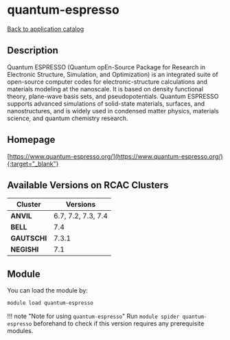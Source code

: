 # quantum-espresso

[Back to application catalog](../app_catalog.md)

## Description

Quantum ESPRESSO (Quantum opEn-Source Package for Research in Electronic Structure, Simulation, and Optimization) is an integrated suite of open-source computer codes for electronic-structure calculations and materials modeling at the nanoscale. It is based on density functional theory, plane-wave basis sets, and pseudopotentials. Quantum ESPRESSO supports advanced simulations of solid-state materials, surfaces, and nanostructures, and is widely used in condensed matter physics, materials science, and quantum chemistry research.

## Homepage

[https://www.quantum-espresso.org/](https://www.quantum-espresso.org/){:target="_blank"}

## Available Versions on RCAC Clusters

|Cluster|Versions|
|---|---|
**ANVIL**|6.7, 7.2, 7.3, 7.4
**BELL**|7.4
**GAUTSCHI**|7.3.1
**NEGISHI**|7.1

## Module

You can load the module by:

```bash
module load quantum-espresso
```

!!! note "Note for using `quantum-espresso`"
    Run `module spider quantum-espresso` beforehand to check if this version requires any prerequisite modules.
